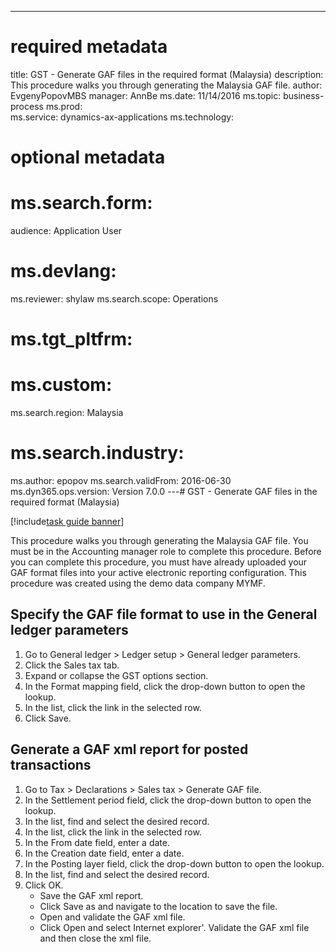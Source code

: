 --- 
# required metadata 
 
title: GST - Generate GAF files in the required format (Malaysia)
description: This procedure walks you through generating the Malaysia GAF file. 
author: EvgenyPopovMBS
manager: AnnBe 
ms.date: 11/14/2016
ms.topic: business-process 
ms.prod:  
ms.service: dynamics-ax-applications 
ms.technology:  
 
# optional metadata 
 
# ms.search.form:   
audience: Application User 
# ms.devlang:  
ms.reviewer: shylaw
ms.search.scope: Operations 
# ms.tgt_pltfrm:  
# ms.custom:  
ms.search.region: Malaysia
# ms.search.industry: 
ms.author: epopov
ms.search.validFrom: 2016-06-30 
ms.dyn365.ops.version: Version 7.0.0 
---# GST - Generate GAF files in the required format (Malaysia)

[!include[task guide banner](../../includes/task-guide-banner.md)]

This procedure walks you through generating the Malaysia GAF file. You must be in the Accounting manager role to complete this procedure.  Before you can complete this procedure, you must have already uploaded your GAF format files into your active electronic reporting configuration. This procedure was created using the demo data company MYMF.


## Specify the GAF file format to use in the General ledger parameters
1. Go to General ledger > Ledger setup > General ledger parameters.
2. Click the Sales tax tab.
3. Expand or collapse the GST options section.
4. In the Format mapping field, click the drop-down button to open the lookup.
5. In the list, click the link in the selected row.
6. Click Save.

## Generate a GAF xml report for posted transactions
1. Go to Tax > Declarations > Sales tax > Generate GAF file.
2. In the Settlement period field, click the drop-down button to open the lookup.
3. In the list, find and select the desired record.
4. In the list, click the link in the selected row.
5. In the From date field, enter a date.
6. In the Creation date field, enter a date.
7. In the Posting layer field, click the drop-down button to open the lookup.
8. In the list, find and select the desired record.
9. Click OK.
    * Save the GAF xml report.  
    * Click Save as and navigate to the location to save the file.    
    * Open and validate the GAF xml file.  
    * Click Open and select Internet explorer'.  Validate the GAF xml file and then close the xml file.    

